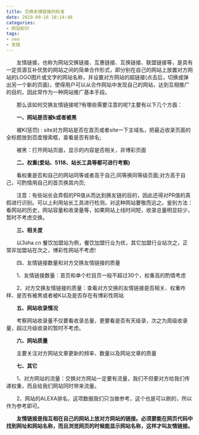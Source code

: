 ```yaml
---
title: 交换友情链接的标准
date: 2019-09-16 18:14:48
categories:
- 网站知识
tags:
- seo
- 友链
---
```

<p>　　友情链接，也称为网站交换链接、互惠链接、互换链接、联盟链接等，是具有一定资源互补优势的网站之间的简单合作形式，即分别在自己的网站上放置对方网站的LOGO图片或文字的网站名称，并设置对方网站的超链接(点击后，切换或弹出另一个新的页面)，使得用户可以从合作网站中发现自己的网站，达到互相推广的目的，因此常作为一种网站推广基本手段。</p>
<p>　　那么该如何交换友情链接呢?有哪些需要注意的呢?主要有以下几个方面：</p>
<p>　<strong>　一、网站是否被k或者被黑</strong></p>
<p>　　被K(惩罚) : site对方网站是否在首页或者site一下主域名，把最近收录页面的全标题放到百度搜索框，查看是否有排名;</p>
<p>　　被黑：打开网站页面，显示的内容是否相关，非博彩页面</p>
<p>　　<strong>二、权重(爱站、5118、站长工具等都可进行考察)</strong></p>
<p>　　看权重是否和自己的网站同等或者高于自己;同等换同等级页面;对方高于自己，可酌情用自己的首页换其内页;</p>
<p>　　注意：有些站长会弄假的PR值从而达到换友链的目的，因此还得对PR值的真假进行识别。可以上利用站长工具进行检测。对这种网站要敬而远之。鉴别方法：看网站的历史，网站容量和收录量等，如果网站上线时间短，收录总量明显较少，暂时不考虑交换。</p>
<p>　　<strong>三、相关度</strong></p>
<p>　　以3sha.cn 餐饮加盟站为例，餐饮加盟行业为优，其它加盟行业站次之，正常非加盟站在次之，博彩性网站不考虑!</p>
<p>　　四、友情链接数量和对方交换友情链接的质量</p>
<p>　　1、友情链接数量：首页和单个栏目页一般不超过30个，权重高的酌情考虑</p>
<p>　　2、对方交换友情链接的质量：查看对方交换的友情链接是否相关、权重咋样、是否有被黑或者被K以及是否存在有博彩性网站</p>
<p>　　<strong>五、网站收录情况</strong></p>
<p>　　考察网站收录量不仅要看收录总量，更要看是否有天级录，次之为周级收录量，超过月级收录的暂时不考虑。</p>
<p>　　<strong>六、网站质量</strong></p>
<p>　　主要关注对方网站文章更新的频率、数量以及网站文章的质量</p>
<p>　<strong>　七、其它</strong></p>
<p>　　1、对方网站的流量：交换对方网站一定要有流量，我们不但要对方给我们传递权重，而且给我们网站同时带来流量。</p>
<p>　　2、网站的ALEXA排名，这项数据我们只当做参考，这个也是可以刷的，所以作为参考即可。</p>
<p>　　<strong>友情链接是指互相在自己的网站上放对方网站的链接。必须要能在网页代码中找到网址和网站名称，而且浏览网页的时候能显示网站名称，这样才叫友情链接。</strong></p>

